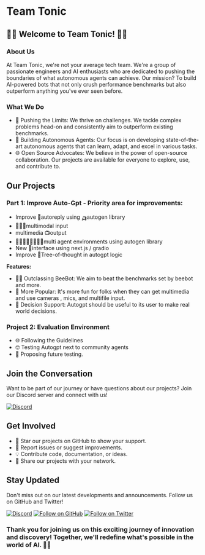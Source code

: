 # Team Tonic

## 🤖🤖 Welcome to Team Tonic! 🤖🤖

### About Us
At Team Tonic, we're not your average tech team. We're a group of passionate engineers and AI enthusiasts who are dedicated to pushing the boundaries of what autonomous agents can achieve. Our mission? To build AI-powered bots that not only crush performance benchmarks but also outperform anything you've ever seen before. 

### What We Do
- 🤯 Pushing the Limits: We thrive on challenges. We tackle complex problems head-on and consistently aim to outperform existing benchmarks.
- 🤖 Building Autonomous Agents: Our focus is on developing state-of-the-art autonomous agents that can learn, adapt, and excel in various tasks.
- 🌐 Open Source Advocates: We believe in the power of open-source collaboration. Our projects are available for everyone to explore, use, and contribute to.

## Our Projects

### Part 1: Improve Auto-Gpt - Priority area for improvements:

- Improve 🤖autoreply using 🛺autogen library
- 🤹🏻‍♀️multimodal input
- multimedia 📺output
- 👨🏻‍👩🏾‍👧🏼‍👦🏼multi agent environments using autogen library
- New 📎interface using next.js / gradio
- Improve 💭Tree-of-thought in autogpt logic

**Features:**
- 💪🏻 Outclassing BeeBot: We aim to beat the benchmarks set by beebot and more.
- 🧠 More Popular: It's more fun for folks when they can get multimedia and use cameras , mics, and multifile input.
- 💬 Decision Support: Autogpt should be useful to its user to make real world decisions.

### Project 2: Evaluation Environment

- 🌐 Following the Guidelines
- 🤓 Testing Autogpt next to community agents
- 🚀 Proposing future testing.

## Join the Conversation
Want to be part of our journey or have questions about our projects? Join our Discord server and connect with us!

[![Discord](https://img.shields.io/discord/1109943800132010065)](https://discord.gg/zs6GDQKFep)

## Get Involved
- 🌟 Star our projects on GitHub to show your support.
- 🐞 Report issues or suggest improvements.
- 💡 Contribute code, documentation, or ideas.
- 📢 Share our projects with your network.

## Stay Updated
Don't miss out on our latest developments and announcements. Follow us on GitHub and Twitter!

[![Discord](https://img.shields.io/discord/1109943800132010065)](https://discord.gg/zs6GDQKFep)
[![Follow on GitHub](https://img.shields.io/github/followers/lablab-autogpt?label=Follow%20on%20GitHub&style=social)](https://github.com/lablab-autogpt/)
[![Follow on Twitter](https://img.shields.io/twitter/follow/josephpollack?label=Follow%20on%20Twitter&style=social)](https://twitter.com/josephpollack)

### Thank you for joining us on this exciting journey of innovation and discovery! Together, we'll redefine what's possible in the world of AI. 🚀🤖
